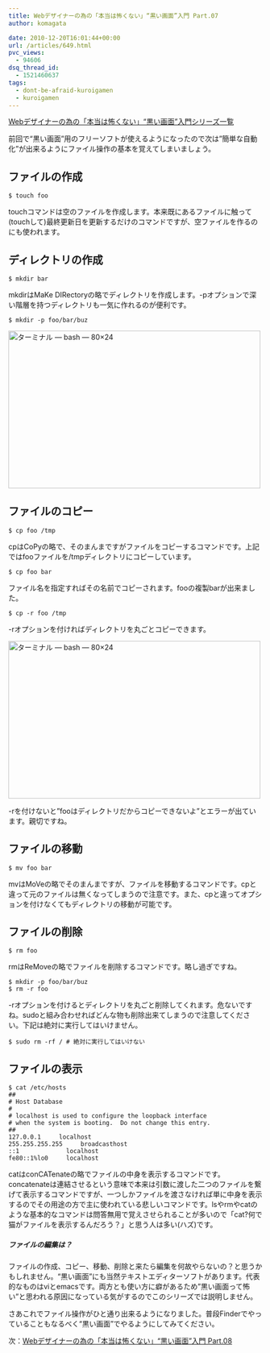 ```yaml
---
title: Webデザイナーの為の「本当は怖くない」“黒い画面”入門 Part.07
author: komagata

date: 2010-12-20T16:01:44+00:00
url: /articles/649.html
pvc_views:
  - 94606
dsq_thread_id:
  - 1521460637
tags:
  - dont-be-afraid-kuroigamen
  - kuroigamen
---
```

[Webデザイナーの為の「本当は怖くない」“黒い画面”入門シリーズ一覧][1]

前回で“黒い画面”用のフリーソフトが使えるようになったので次は&#8221;簡単な自動化&#8221;が出来るようにファイル操作の基本を覚えてしまいましょう。

## ファイルの作成

    $ touch foo

touchコマンドは空のファイルを作成します。本来既にあるファイルに触って(touchして)最終更新日を更新するだけのコマンドですが、空ファイルを作るのにも使われます。

## ディレクトリの作成

    $ mkdir bar

mkdirはMaKe DIRectoryの略でディレクトリを作成します。-pオプションで深い階層を持つディレクトリも一気に作れるのが便利です。

    $ mkdir -p foo/bar/buz


  <a href="http://www.flickr.com/photos/komagata/5277162694/" title="ターミナル — bash — 80×24 by komagata, on Flickr"><img src="http://farm6.static.flickr.com/5203/5277162694_308eae9af9.jpg" width="500" height="313" alt="ターミナル — bash — 80×24" /></a>


## ファイルのコピー

    $ cp foo /tmp

cpはCoPyの略で、そのまんまですがファイルをコピーするコマンドです。上記ではfooファイルを/tmpディレクトリにコピーしています。

    $ cp foo bar

ファイル名を指定すればその名前でコピーされます。fooの複製barが出来ました。

    $ cp -r foo /tmp

-rオプションを付ければディレクトリを丸ごとコピーできます。


  <a href="http://www.flickr.com/photos/komagata/5277169482/" title="ターミナル — bash — 80×24 by komagata, on Flickr"><img src="http://farm6.static.flickr.com/5242/5277169482_506bfa2952.jpg" width="500" height="313" alt="ターミナル — bash — 80×24" /></a>


-rを付けないと&#8221;fooはディレクトリだからコピーできないよ&#8221;とエラーが出ています。親切ですね。

## ファイルの移動

    $ mv foo bar

mvはMoVeの略でそのまんまですが、ファイルを移動するコマンドです。cpと違って元のファイルは無くなってしまうので注意です。また、cpと違ってオプションを付けなくてもディレクトリの移動が可能です。

## ファイルの削除

    $ rm foo

rmはReMoveの略でファイルを削除するコマンドです。略し過ぎですね。

    $ mkdir -p foo/bar/buz
    $ rm -r foo

-rオプションを付けるとディレクトリを丸ごと削除してくれます。危ないですね。sudoと組み合わせればどんな物も削除出来てしまうので注意してください。下記は絶対に実行してはいけません。

    $ sudo rm -rf / # 絶対に実行してはいけない

## ファイルの表示

    $ cat /etc/hosts
    ##
    # Host Database
    #
    # localhost is used to configure the loopback interface
    # when the system is booting.  Do not change this entry.
    ##
    127.0.0.1     localhost
    255.255.255.255     broadcasthost
    ::1             localhost
    fe80::1%lo0     localhost

catはconCATenateの略でファイルの中身を表示するコマンドです。concatenateは連結させるという意味で本来は引数に渡した二つのファイルを繋げて表示するコマンドですが、一つしかファイルを渡さなければ単に中身を表示するのでその用途の方で主に使われている悲しいコマンドです。lsやrmやcatのような基本的なコマンドは問答無用で覚えさせられることが多いので「cat?何で猫がファイルを表示するんだろう？」と思う人は多い(ハズ)です。

<div class="tips">
  <h5>
    ファイルの編集は？
  </h5>

  <p>
    ファイルの作成、コピー、移動、削除と来たら編集を何故やらないの？と思うかもしれません。“黒い画面”にも当然テキストエディターソフトがあります。代表的なものはviとemacsです。両方とも使い方に癖があるため&#8221;黒い画面って怖い&#8221;と思われる原因になっている気がするのでこのシリーズでは説明しません。

</div>

さあこれでファイル操作がひと通り出来るようになりました。普段Finderでやっていることもなるべく“黒い画面”でやるようにしてみてください。

次：[Webデザイナーの為の「本当は怖くない」“黒い画面”入門 Part.08][2]

 [1]: http://fjord.jp/tag/dont-be-afraid-kuroigamen
 [2]: http://fjord.jp/love/655.html

